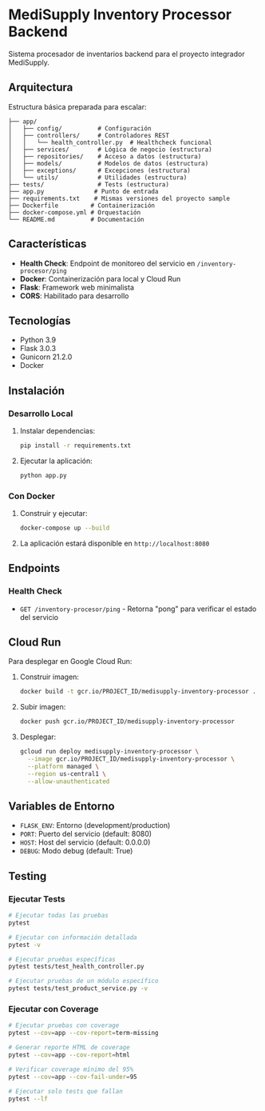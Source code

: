 # MediSupply Inventory Processor Backend

Sistema procesador de inventarios backend para el proyecto integrador MediSupply.

## Arquitectura

Estructura básica preparada para escalar:

```
├── app/
│   ├── config/          # Configuración
│   ├── controllers/     # Controladores REST
│   │   └── health_controller.py  # Healthcheck funcional
│   ├── services/        # Lógica de negocio (estructura)
│   ├── repositories/    # Acceso a datos (estructura)
│   ├── models/          # Modelos de datos (estructura)
│   ├── exceptions/      # Excepciones (estructura)
│   └── utils/           # Utilidades (estructura)
├── tests/               # Tests (estructura)
├── app.py              # Punto de entrada
├── requirements.txt    # Mismas versiones del proyecto sample
├── Dockerfile         # Containerización
├── docker-compose.yml # Orquestación
└── README.md          # Documentación
```

## Características

- **Health Check**: Endpoint de monitoreo del servicio en `/inventory-procesor/ping`
- **Docker**: Containerización para local y Cloud Run
- **Flask**: Framework web minimalista
- **CORS**: Habilitado para desarrollo

## Tecnologías

- Python 3.9
- Flask 3.0.3
- Gunicorn 21.2.0
- Docker

## Instalación

### Desarrollo Local

1. Instalar dependencias:
   ```bash
   pip install -r requirements.txt
   ```

2. Ejecutar la aplicación:
   ```bash
   python app.py
   ```

### Con Docker

1. Construir y ejecutar:
   ```bash
   docker-compose up --build
   ```

2. La aplicación estará disponible en `http://localhost:8080`

## Endpoints

### Health Check
- `GET /inventory-procesor/ping` - Retorna "pong" para verificar el estado del servicio

## Cloud Run

Para desplegar en Google Cloud Run:

1. Construir imagen:
   ```bash
   docker build -t gcr.io/PROJECT_ID/medisupply-inventory-processor .
   ```

2. Subir imagen:
   ```bash
   docker push gcr.io/PROJECT_ID/medisupply-inventory-processor
   ```

3. Desplegar:
   ```bash
   gcloud run deploy medisupply-inventory-processor \
     --image gcr.io/PROJECT_ID/medisupply-inventory-processor \
     --platform managed \
     --region us-central1 \
     --allow-unauthenticated
   ```

## Variables de Entorno

- `FLASK_ENV`: Entorno (development/production)
- `PORT`: Puerto del servicio (default: 8080)
- `HOST`: Host del servicio (default: 0.0.0.0)
- `DEBUG`: Modo debug (default: True)

## Testing

### Ejecutar Tests

```bash
# Ejecutar todas las pruebas
pytest

# Ejecutar con información detallada
pytest -v

# Ejecutar pruebas específicas
pytest tests/test_health_controller.py

# Ejecutar pruebas de un módulo específico
pytest tests/test_product_service.py -v
```

### Ejecutar con Coverage

```bash
# Ejecutar pruebas con coverage
pytest --cov=app --cov-report=term-missing

# Generar reporte HTML de coverage
pytest --cov=app --cov-report=html

# Verificar coverage mínimo del 95%
pytest --cov=app --cov-fail-under=95

# Ejecutar solo tests que fallan
pytest --lf
```

